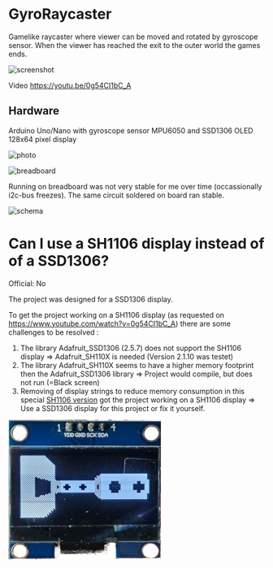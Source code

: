 # GyroRaycaster
Gamelike raycaster where viewer can be moved and rotated by gyroscope sensor. When the viewer has reached the exit to the outer world the games ends.

![screenshot](/assets/images/Screenshot.png) 

Video https://youtu.be/0g54CI1bC_A

## Hardware
Arduino Uno/Nano with gyroscope sensor MPU6050 and SSD1306 OLED 128x64 pixel display

![photo](/assets/images/GyroRaycaster.jpg) 

![breadboard](/assets/images/Breadboard.svg) 

Running on breadboard was not very stable for me over time (occassionally i2c-bus freezes). The same circuit soldered on board ran stable.

![schema](/assets/images/Schema.svg) 

# Can I use a SH1106 display instead of of a SSD1306?
Official: No

The project was designed for a SSD1306 display.

To get the project working on a SH1106 display (as requested on https://www.youtube.com/watch?v=0g54CI1bC_A)
there are some challenges to be resolved :  
 1) The library Adafruit_SSD1306 (2.5.7) does not support the SH1106 display => Adafruit_SH110X is needed (Version 2.1.10 was testet)
 2) The library Adafruit_SH110X seems to have a higher memory footprint then the Adafruit_SSD1306 library => Project would compile, but does not run (=Black screen)
 3) Removing of display strings to reduce memory consumption in this special [SH1106 version](/src/GyroRaycasterSH1106/GyroRaycasterSH1106.ino) got the project working on a SH1106 display
 => Use a SSD1306 display for this project or fix it yourself.

![screenshot](/assets/images/SH1106.png) 
